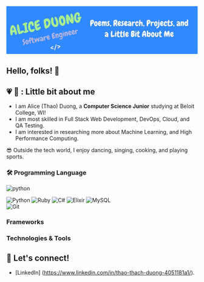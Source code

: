 <img width="1300" alt="test banner_1" src ="https://github.com/liceyoung/liceyoung/blob/main/AliceD_GithubBanner.jpg"/>


## Hello, folks! 👋

## 💗 🌟 : Little bit about me

- I am Alice (Thao) Duong, a **Computer Science Junior** studying at Beloit College, WI! 
- I am most skilled in Full Stack Web Development, DevOps, Cloud, and QA Testing.
- I am interested in researching more about  Machine Learning, and High Performance Computing.


😎 Outside the tech world, I enjoy dancing, singing, cooking, and playing sports.

### 🛠️ Programming Language
 
![python](https://img.shields.io/badge/Python-000000?style=for-the-badge&logo=python&logoColor=white)

![Python](https://img.shields.io/badge/python-3670A0?style=for-the-badge&logo=python&logoColor=ffdd54)
![Ruby](https://img.shields.io/badge/ruby-%23CC342D.svg?style=for-the-badge&logo=ruby&logoColor=white) 
![C#](https://img.shields.io/badge/c%23-%23239120.svg?style=for-the-badge&logo=csharp&logoColor=white)
![Elixir](https://img.shields.io/badge/elixir-%234B275F.svg?style=for-the-badge&logo=elixir&logoColor=white) 
![MySQL](https://img.shields.io/badge/mysql-4479A1.svg?style=for-the-badge&logo=mysql&logoColor=white)  
![Git](https://img.shields.io/badge/git-%23F05033.svg?style=for-the-badge&logo=git&logoColor=white)
### Frameworks

### Technologies & Tools




## 📲 Let's connect!
- [LinkedIn] (https://www.linkedin.com/in/thao-thach-duong-4051181a1/).



<!---
liceyoung/liceyoung is a ✨ special ✨ repository because its `README.md` (this file) appears on your GitHub profile.
You can click the Preview link to take a look at your changes.
--->
